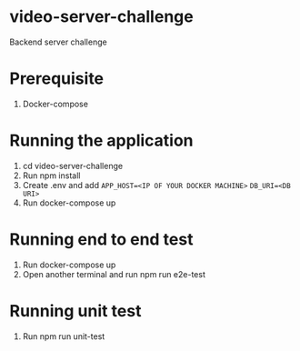 # video-server-challenge
Backend server challenge

# Prerequisite
1. Docker-compose

# Running the application
1. cd video-server-challenge
2. Run npm install
3. Create .env and add `APP_HOST=<IP OF YOUR DOCKER MACHINE>` `DB_URI=<DB URI>`
4. Run docker-compose up

# Running end to end test
1. Run docker-compose up
2. Open another terminal and run npm run e2e-test

# Running unit test
1. Run npm run unit-test

